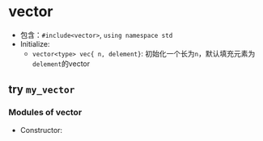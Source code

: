 # vector
- 包含：`#include<vector>`, `using namespace std`
- Initialize: 
  - `vector<type> vec{ n, delement}`: 初始化一个长为`n`，默认填充元素为`delement`的vector
## try `my_vector`
### Modules of vector
  - Constructor:
    
